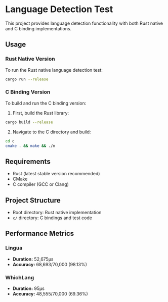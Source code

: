 # Language Detection Test

This project provides language detection functionality with both Rust native and C binding implementations.

## Usage

### Rust Native Version

To run the Rust native language detection test:

```bash
cargo run --release
```

### C Binding Version

To build and run the C binding version:

1. First, build the Rust library:
```bash
cargo build --release
```

2. Navigate to the C directory and build:
```bash
cd c
cmake . && make && ./m
```

## Requirements

- Rust (latest stable version recommended)
- CMake
- C compiler (GCC or Clang)

## Project Structure

- Root directory: Rust native implementation
- `c/` directory: C bindings and test code

## Performance Metrics

### Lingua
- **Duration:** 52,675μs
- **Accuracy:** 68,693/70,000 (98.13%)

### WhichLang
- **Duration:** 95μs  
- **Accuracy:** 48,555/70,000 (69.36%)
